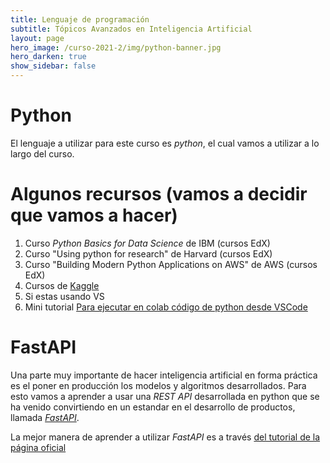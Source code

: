 ```yaml
---
title: Lenguaje de programación 
subtitle: Tópicos Avanzados en Inteligencia Artificial 
layout: page
hero_image: /curso-2021-2/img/python-banner.jpg
hero_darken: true
show_sidebar: false
---
```


# Python

El lenguaje a utilizar para este curso es *python*, el cual vamos a utilizar
a lo largo del curso. 

# Algunos recursos (vamos a decidir que vamos a hacer)

1. Curso *Python Basics for Data Science* de IBM (cursos EdX)
2. Curso "Using python for research" de Harvard (cursos EdX)
3. Curso "Building Modern Python Applications on AWS" de AWS (cursos EdX)
4. Cursos de [Kaggle](https://www.kaggle.com/learn)
5. Si estas usando VS
6. Mini tutorial [Para ejecutar en colab código de python desde VSCode](https://www.freecodecamp.org/news/how-to-use-google-colab-with-vs-code/)

# FastAPI

Una parte muy importante de hacer inteligencia
artificial en forma práctica es el poner en producción los modelos y algoritmos
desarrollados. Para esto vamos a aprender a usar una *REST API* desarrollada
en python que se ha venido convirtiendo en un estandar en el desarrollo de 
productos, llamada [*FastAPI*](https://fastapi.tiangolo.com).

La mejor manera de aprender a utilizar *FastAPI* es a través [del tutorial de la página oficial](https://fastapi.tiangolo.com/tutorial/)

